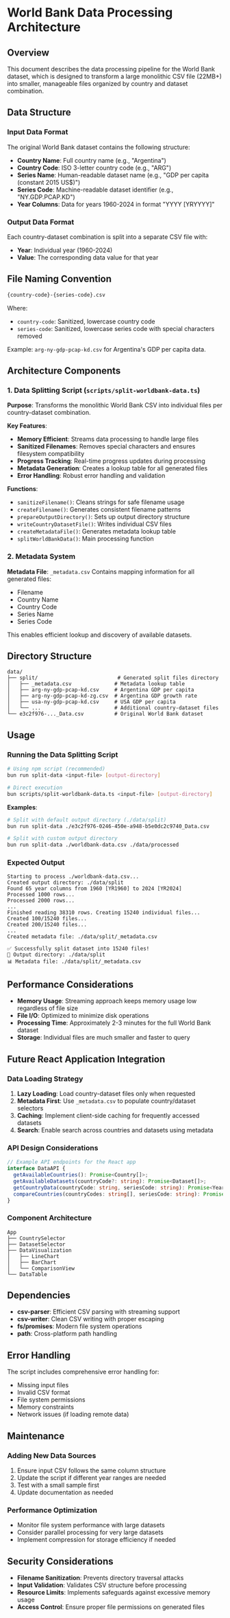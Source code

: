 # World Bank Data Processing Architecture

## Overview

This document describes the data processing pipeline for the World Bank dataset, which is designed to transform a large monolithic CSV file (22MB+) into smaller, manageable files organized by country and dataset combination.

## Data Structure

### Input Data Format

The original World Bank dataset contains the following structure:

- **Country Name**: Full country name (e.g., "Argentina")
- **Country Code**: ISO 3-letter country code (e.g., "ARG")
- **Series Name**: Human-readable dataset name (e.g., "GDP per capita (constant 2015 US$)")
- **Series Code**: Machine-readable dataset identifier (e.g., "NY.GDP.PCAP.KD")
- **Year Columns**: Data for years 1960-2024 in format "YYYY [YRYYYY]"

### Output Data Format

Each country-dataset combination is split into a separate CSV file with:

- **Year**: Individual year (1960-2024)
- **Value**: The corresponding data value for that year

## File Naming Convention

```sh
{country-code}-{series-code}.csv
```

Where:

- `country-code`: Sanitized, lowercase country code
- `series-code`: Sanitized, lowercase series code with special characters removed

Example: `arg-ny-gdp-pcap-kd.csv` for Argentina's GDP per capita data.

## Architecture Components

### 1. Data Splitting Script (`scripts/split-worldbank-data.ts`)

**Purpose**: Transforms the monolithic World Bank CSV into individual files per country-dataset combination.

**Key Features**:

- **Memory Efficient**: Streams data processing to handle large files
- **Sanitized Filenames**: Removes special characters and ensures filesystem compatibility
- **Progress Tracking**: Real-time progress updates during processing
- **Metadata Generation**: Creates a lookup table for all generated files
- **Error Handling**: Robust error handling and validation

**Functions**:

- `sanitizeFilename()`: Cleans strings for safe filename usage
- `createFilename()`: Generates consistent filename patterns
- `prepareOutputDirectory()`: Sets up output directory structure
- `writeCountryDatasetFile()`: Writes individual CSV files
- `createMetadataFile()`: Generates metadata lookup table
- `splitWorldBankData()`: Main processing function

### 2. Metadata System

**Metadata File**: `_metadata.csv`
Contains mapping information for all generated files:

- Filename
- Country Name
- Country Code
- Series Name
- Series Code

This enables efficient lookup and discovery of available datasets.

## Directory Structure

```
data/
├── split/                          # Generated split files directory
│   ├── _metadata.csv              # Metadata lookup table
│   ├── arg-ny-gdp-pcap-kd.csv     # Argentina GDP per capita
│   ├── arg-ny-gdp-pcap-kd-zg.csv  # Argentina GDP growth rate
│   ├── usa-ny-gdp-pcap-kd.csv     # USA GDP per capita
│   └── ...                        # Additional country-dataset files
└── e3c2f976-..._Data.csv          # Original World Bank dataset
```

## Usage

### Running the Data Splitting Script

```bash
# Using npm script (recommended)
bun run split-data <input-file> [output-directory]

# Direct execution
bun scripts/split-worldbank-data.ts <input-file> [output-directory]
```

**Examples**:

```bash
# Split with default output directory (./data/split)
bun run split-data ./e3c2f976-0246-450e-a948-b5e0dc2c9740_Data.csv

# Split with custom output directory
bun run split-data ./worldbank-data.csv ./data/processed
```

### Expected Output

```
Starting to process ./worldbank-data.csv...
Created output directory: ./data/split
Found 65 year columns from 1960 [YR1960] to 2024 [YR2024]
Processed 1000 rows...
Processed 2000 rows...
...
Finished reading 38310 rows. Creating 15240 individual files...
Created 100/15240 files...
Created 200/15240 files...
...
Created metadata file: ./data/split/_metadata.csv

✅ Successfully split dataset into 15240 files!
📁 Output directory: ./data/split
📊 Metadata file: ./data/split/_metadata.csv
```

## Performance Considerations

- **Memory Usage**: Streaming approach keeps memory usage low regardless of file size
- **File I/O**: Optimized to minimize disk operations
- **Processing Time**: Approximately 2-3 minutes for the full World Bank dataset
- **Storage**: Individual files are much smaller and faster to query

## Future React Application Integration

### Data Loading Strategy

1. **Lazy Loading**: Load country-dataset files only when requested
2. **Metadata First**: Use `_metadata.csv` to populate country/dataset selectors
3. **Caching**: Implement client-side caching for frequently accessed datasets
4. **Search**: Enable search across countries and datasets using metadata

### API Design Considerations

```typescript
// Example API endpoints for the React app
interface DataAPI {
  getAvailableCountries(): Promise<Country[]>;
  getAvailableDatasets(countryCode?: string): Promise<Dataset[]>;
  getCountryData(countryCode: string, seriesCode: string): Promise<YearlyData[]>;
  compareCountries(countryCodes: string[], seriesCode: string): Promise<ComparisonData>;
}
```

### Component Architecture

```
App
├── CountrySelector
├── DatasetSelector
├── DataVisualization
│   ├── LineChart
│   ├── BarChart
│   └── ComparisonView
└── DataTable
```

## Dependencies

- **csv-parser**: Efficient CSV parsing with streaming support
- **csv-writer**: Clean CSV writing with proper escaping
- **fs/promises**: Modern file system operations
- **path**: Cross-platform path handling

## Error Handling

The script includes comprehensive error handling for:

- Missing input files
- Invalid CSV format
- File system permissions
- Memory constraints
- Network issues (if loading remote data)

## Maintenance

### Adding New Data Sources

1. Ensure input CSV follows the same column structure
2. Update the script if different year ranges are needed
3. Test with a small sample first
4. Update documentation as needed

### Performance Optimization

- Monitor file system performance with large datasets
- Consider parallel processing for very large datasets
- Implement compression for storage efficiency if needed

## Security Considerations

- **Filename Sanitization**: Prevents directory traversal attacks
- **Input Validation**: Validates CSV structure before processing  
- **Resource Limits**: Implements safeguards against excessive memory usage
- **Access Control**: Ensure proper file permissions on generated files
